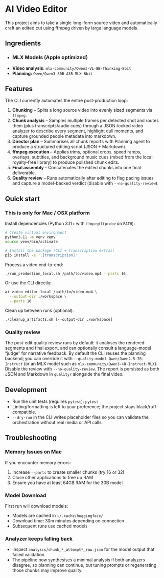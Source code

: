 # AI Video Editor

This project aims to take a single long-form source video and automatically craft an edited cut using ffmpeg driven by large language models.


## Ingredients

- ### MLX Models (Apple optimized)
- **Video analysis:** `mlx-community/Qwen3-VL-8B-Thinking-8bit`
- **Planning:** `Qwen/Qwen3-30B-A3B-MLX-8bit`

## Features

The CLI currently automates the entire post-production loop:

1. **Chunking** – Splits a long source video into evenly sized segments via `ffmpeg`.
2. **Chunk analysis** – Samples multiple frames per detected shot and routes them (plus transcripts/audio cues) through a JSON-locked video analyzer to describe every segment, highlight dull moments, and capture grounded people metadata into markdown.
3. **Director plan** – Summarises all chunk reports with Planning agent to produce a structured editing script (JSON + Markdown).
4. **ffmpeg execution** – Applies trims, optional crops, speed ramps, overlays, subtitles, and background music cues (mixed from the local royalty-free library) to produce polished chunk edits.
5. **Final assembly** – Concatenates the edited chunks into one final deliverable.
6. **Quality review** – Runs automatically after editing to flag pacing issues and capture a model-backed verdict (disable with `--no-quality-review`).

## Quick start

### This is only for Mac / OSX platform

Install dependencies (Python 3.11+ with `ffmpeg`/`ffprobe` on `PATH`):

```bash
# Create virtual environment
python3.11 -m venv venv
source venv/bin/activate

# Install the package (CLI + transcription extras)
pip install -e '.[transcription]'
```

Process a video end-to-end:

```bash
./run_production_local.sh /path/to/video.mp4 --parts 16
```

Or use the CLI directly:

```bash
ai-video-editor-local /path/to/video.mp4 \
  --output-dir ./workspace \
  --parts 16
```

Clean up between runs (optional):

```bash
./cleanup_artifacts.sh [--output-dir ./workspace]
```

### Quality review

The post-edit quality review runs by default: it analyses the rendered segments and final export, and can optionally consult a language-model “judge” for narrative feedback. By default the CLI reuses the planning backend; you can override it with `--quality-model Qwen/Qwen2.5-7B-Instruct` (or an MLX model such as `mlx-community/Qwen3-4B-Instruct-MLX`). Disable the review with `--no-quality-review`. The report is persisted as both JSON and Markdown in `quality/` alongside the final video.


## Development

- Run the unit tests (requires `pytest`): `pytest`
- Linting/formatting is left to your preference; the project stays black/ruff-compatible.
- `--dry-run` in the CLI writes placeholder files so you can validate the orchestration without real media or API calls.

## Troubleshooting

### Memory Issues on Mac
If you encounter memory errors:
1. Increase `--parts` to create smaller chunks (try 16 or 32)
2. Close other applications to free up RAM
3. Ensure you have at least 64GB RAM for the 30B model

### Model Download
First run will download models:
- Models are cached in `~/.cache/huggingface/`
- Download time: 30m minutes depending on connection
- Subsequent runs use cached models

### Analyzer keeps falling back
- Inspect `analysis/chunk_*_attempt*_raw.json` for the model output that failed validation.
- The pipeline now synthesises a minimal analysis if both analyzers disagree, so planning can continue, but tuning prompts or regenerating those chunks may improve quality.
